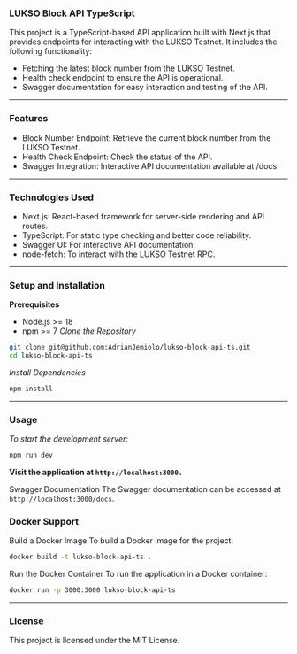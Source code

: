 ### LUKSO Block API TypeScript
This project is a TypeScript-based API application built with Next.js that provides endpoints for interacting with the LUKSO Testnet. It includes the following functionality:

- Fetching the latest block number from the LUKSO Testnet.
- Health check endpoint to ensure the API is operational.
- Swagger documentation for easy interaction and testing of the API.
---
### Features
- Block Number Endpoint: Retrieve the current block number from the LUKSO Testnet.
- Health Check Endpoint: Check the status of the API.
- Swagger Integration: Interactive API documentation available at /docs.
---
### Technologies Used
- Next.js: React-based framework for server-side rendering and API routes.
- TypeScript: For static type checking and better code reliability.
- Swagger UI: For interactive API documentation.
- node-fetch: To interact with the LUKSO Testnet RPC.
---
### Setup and Installation
**Prerequisites**
- Node.js >= 18
- npm >= 7
*Clone the Repository*
```bash
git clone git@github.com:AdrianJemiolo/lukso-block-api-ts.git
cd lukso-block-api-ts
```
*Install Dependencies*
```bash
npm install
```
---
### Usage
*To start the development server:*
```bash
npm run dev
```
**Visit the application at `http://localhost:3000.`**

Swagger Documentation
The Swagger documentation can be accessed at `http://localhost:3000/docs`.

### Docker Support
Build a Docker Image
To build a Docker image for the project:
```bash
docker build -t lukso-block-api-ts .
```
Run the Docker Container
To run the application in a Docker container:

```bash
docker run -p 3000:3000 lukso-block-api-ts
```
---
### License
This project is licensed under the MIT License.




